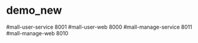 # demo_new

#mall-user-service
8001
#mall-user-web
8000
#mall-manage-service
8011
#mall-manage-web
8010
